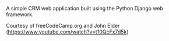 A simple CRM web application built using the Python Django web framework.

Courtesy of freeCodeCamp.org and John Elder (https://www.youtube.com/watch?v=t10QcFx7d5k)
